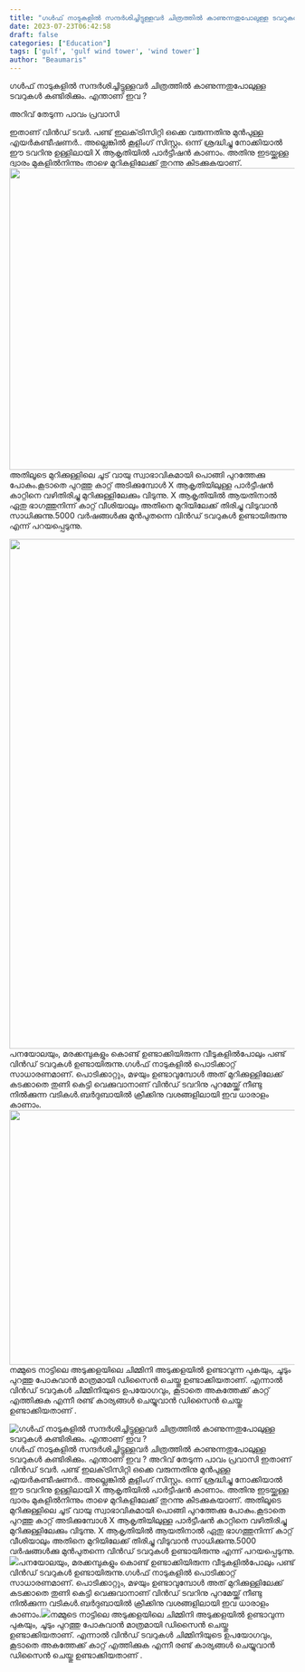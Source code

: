 ```yaml
---
title: "ഗൾഫ് നാടുകളിൽ സന്ദർശിച്ചിട്ടുള്ളവർ ചിത്രത്തിൽ കാണുന്നതുപോലുള്ള ടവറുകൾ കണ്ടിരിക്കും. എന്താണ് ഇവ ?"
date: 2023-07-23T06:42:58
draft: false
categories: ["Education"]
tags: ['gulf', 'gulf wind tower', 'wind tower']
author: "Beaumaris"
---
```


ഗൾഫ് നാടുകളിൽ സന്ദർശിച്ചിട്ടുള്ളവർ ചിത്രത്തിൽ കാണുന്നതുപോലുള്ള ടവറുകൾ കണ്ടിരിക്കും. എന്താണ് ഇവ ?

അറിവ് തേടുന്ന പാവം പ്രവാസി

ഇതാണ് വിൻഡ് ടവർ. പണ്ട് ഇലക്‌ട്രിസിറ്റി ഒക്കെ വരുന്നതിനു മുൻപുള്ള എയർകണ്ടീഷണർ.. അല്ലെങ്കിൽ കൂളിംഗ് സിസ്റ്റം. ഒന്ന് ശ്രദ്ധിച്ചു നോക്കിയാൽ ഈ ടവറിനു ഉള്ളിലായി X ആകൃതിയിൽ പാർട്ടീഷൻ കാണാം. അതിനു ഇടയ്ക്കുള്ള ദ്വാരം മുകളിൽനിന്നും താഴെ മുറികളിലേക്ക് തുറന്നു കിടക്കുകയാണ്. <a href="https://cdn.boolokam.com/articles/2023/07/qqddddd.jpg"><img class="alignnone size-full wp-image-404210" src="https://cdn.boolokam.com/articles/2023/07/qqddddd.jpg" alt="" width="800" height="533" /></a>അതിലൂടെ മുറിക്കുള്ളിലെ ചൂട് വായു സ്വാഭാവികമായി പൊങ്ങി പുറത്തേക്കു പോകും.കൂടാതെ പുറത്തു കാറ്റ് അടിക്കുമ്പോൾ X ആകൃതിയിലുള്ള പാർട്ടീഷൻ കാറ്റിനെ വഴിതിരിച്ചു മുറിക്കുള്ളിലേക്കും വിടുന്നു. X ആകൃതിയിൽ ആയതിനാൽ ഏതു ഭാഗത്തുനിന്ന് കാറ്റ് വീശിയാലും അതിനെ മുറിയിലേക്ക് തിരിച്ചു വിടുവാൻ സാധിക്കുന്നു.5000 വർഷങ്ങൾക്കു മുൻപുതന്നെ വിൻഡ് ടവറുകൾ ഉണ്ടായിരുന്നു എന്ന് പറയപ്പെടുന്നു.

<a href="https://cdn.boolokam.com/articles/2023/07/ewwwee-1.jpg"><img class="alignnone size-full wp-image-404209" src="https://cdn.boolokam.com/articles/2023/07/ewwwee-1.jpg" alt="" width="720" height="900" /></a>പനയോലയും, മരക്കമ്പുകളും കൊണ്ട് ഉണ്ടാക്കിയിരുന്ന വീടുകളിൽപോലും പണ്ട് വിൻഡ് ടവറുകൾ ഉണ്ടായിരുന്നു.ഗൾഫ് നാടുകളിൽ പൊടിക്കാറ്റ് സാധാരണമാണ്. പൊടിക്കാറ്റും, മഴയും ഉണ്ടാവുമ്പോൾ അത് മുറിക്കുള്ളിലേക്ക് കടക്കാതെ തുണി കെട്ടി വെക്കുവാനാണ് വിൻഡ് ടവറിനു പുറമേയ്ക്ക് നീണ്ടു നിൽക്കുന്ന വടികൾ.ബർദുബായിൽ ക്രീക്കിനു വശങ്ങളിലായി ഇവ ധാരാളം കാണാം.<a href="https://cdn.boolokam.com/articles/2023/07/e111.jpg"><img class="size-full wp-image-404211 aligncenter" src="https://cdn.boolokam.com/articles/2023/07/e111.jpg" alt="" width="800" height="450" /></a>നമ്മുടെ നാട്ടിലെ അടുക്കളയിലെ ചിമ്മിനി അടുക്കളയിൽ ഉണ്ടാവുന്ന പുകയും, ചൂടും പുറത്തു പോകുവാൻ മാത്രമായി ഡിസൈൻ ചെയ്തു ഉണ്ടാക്കിയതാണ്. എന്നാൽ വിൻഡ് ടവറുകൾ ചിമ്മിനിയുടെ ഉപയോഗവും, കൂടാതെ അകത്തേക്ക് കാറ്റ് എത്തിക്കുക എന്നീ രണ്ട് കാര്യങ്ങൾ ചെയ്യുവാൻ ഡിസൈൻ ചെയ്തു ഉണ്ടാക്കിയതാണ് .


![ഗൾഫ് നാടുകളിൽ സന്ദർശിച്ചിട്ടുള്ളവർ ചിത്രത്തിൽ കാണുന്നതുപോലുള്ള ടവറുകൾ കണ്ടിരിക്കും. എന്താണ് ഇവ ?](https://cdn.boolokam.com/articles/2023/07/qqddddd.jpg)ഗൾഫ് നാടുകളിൽ സന്ദർശിച്ചിട്ടുള്ളവർ ചിത്രത്തിൽ കാണുന്നതുപോലുള്ള ടവറുകൾ കണ്ടിരിക്കും. എന്താണ് ഇവ ? അറിവ് തേടുന്ന പാവം പ്രവാസി ഇതാണ് വിൻഡ് ടവർ. പണ്ട് ഇലക്‌ട്രിസിറ്റി ഒക്കെ വരുന്നതിനു മുൻപുള്ള എയർകണ്ടീഷണർ.. അല്ലെങ്കിൽ കൂളിംഗ് സിസ്റ്റം. ഒന്ന് ശ്രദ്ധിച്ചു നോക്കിയാൽ ഈ ടവറിനു ഉള്ളിലായി X ആകൃതിയിൽ പാർട്ടീഷൻ കാണാം. അതിനു ഇടയ്ക്കുള്ള ദ്വാരം മുകളിൽനിന്നും താഴെ മുറികളിലേക്ക് തുറന്നു കിടക്കുകയാണ്. [](https://cdn.boolokam.com/articles/2023/07/qqddddd.jpg)അതിലൂടെ മുറിക്കുള്ളിലെ ചൂട് വായു സ്വാഭാവികമായി പൊങ്ങി പുറത്തേക്കു പോകും.കൂടാതെ പുറത്തു കാറ്റ് അടിക്കുമ്പോൾ X ആകൃതിയിലുള്ള പാർട്ടീഷൻ കാറ്റിനെ വഴിതിരിച്ചു മുറിക്കുള്ളിലേക്കും വിടുന്നു. X ആകൃതിയിൽ ആയതിനാൽ ഏതു ഭാഗത്തുനിന്ന് കാറ്റ് വീശിയാലും അതിനെ മുറിയിലേക്ക് തിരിച്ചു വിടുവാൻ സാധിക്കുന്നു.5000 വർഷങ്ങൾക്കു മുൻപുതന്നെ വിൻഡ് ടവറുകൾ ഉണ്ടായിരുന്നു എന്ന് പറയപ്പെടുന്നു. [![](https://cdn.boolokam.com/articles/2023/07/ewwwee-1.jpg)](https://cdn.boolokam.com/articles/2023/07/ewwwee-1.jpg)പനയോലയും, മരക്കമ്പുകളും കൊണ്ട് ഉണ്ടാക്കിയിരുന്ന വീടുകളിൽപോലും പണ്ട് വിൻഡ് ടവറുകൾ ഉണ്ടായിരുന്നു.ഗൾഫ് നാടുകളിൽ പൊടിക്കാറ്റ് സാധാരണമാണ്. പൊടിക്കാറ്റും, മഴയും ഉണ്ടാവുമ്പോൾ അത് മുറിക്കുള്ളിലേക്ക് കടക്കാതെ തുണി കെട്ടി വെക്കുവാനാണ് വിൻഡ് ടവറിനു പുറമേയ്ക്ക് നീണ്ടു നിൽക്കുന്ന വടികൾ.ബർദുബായിൽ ക്രീക്കിനു വശങ്ങളിലായി ഇവ ധാരാളം കാണാം.[![](https://cdn.boolokam.com/articles/2023/07/e111.jpg)](https://cdn.boolokam.com/articles/2023/07/e111.jpg)നമ്മുടെ നാട്ടിലെ അടുക്കളയിലെ ചിമ്മിനി അടുക്കളയിൽ ഉണ്ടാവുന്ന പുകയും, ചൂടും പുറത്തു പോകുവാൻ മാത്രമായി ഡിസൈൻ ചെയ്തു ഉണ്ടാക്കിയതാണ്. എന്നാൽ വിൻഡ് ടവറുകൾ ചിമ്മിനിയുടെ ഉപയോഗവും, കൂടാതെ അകത്തേക്ക് കാറ്റ് എത്തിക്കുക എന്നീ രണ്ട് കാര്യങ്ങൾ ചെയ്യുവാൻ ഡിസൈൻ ചെയ്തു ഉണ്ടാക്കിയതാണ് .

